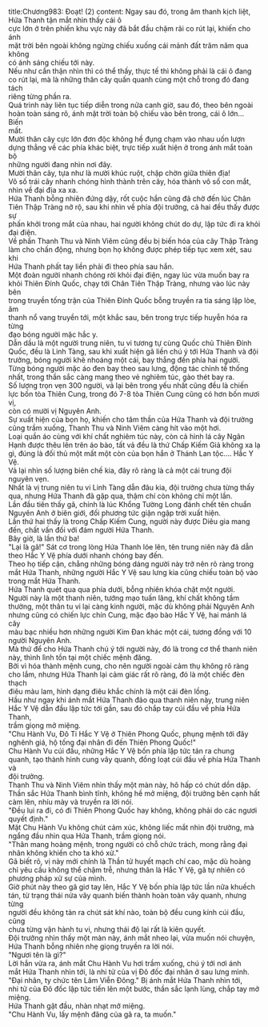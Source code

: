 title:Chương983: Đoạt! (2)
content:
Ngay sau đó, trong âm thanh kịch liệt, Hứa Thanh tận mắt nhìn thấy cái ô<br>cực lớn ở trên phiến khu vực này đã bắt đầu chậm rãi co rút lại, khiến cho ánh<br>mặt trời bên ngoài không ngừng chiếu xuống cái mảnh đất trăm năm qua không<br>có ánh sáng chiếu tới này.<br>Nếu như cẩn thận nhìn thì có thể thấy, thực tế thì không phải là cái ô đang<br>co rút lại, mà là những thân cây quấn quanh cùng một chỗ trong đó đang tách<br>riêng từng phần ra.<br>Quá trình này liên tục tiếp diễn trong nửa canh giờ, sau đó, theo bên ngoài<br>hoàn toàn sáng rõ, ánh mặt trời toàn bộ chiếu vào bên trong, cái ô lớn... Biến<br>mất.<br>Mười thân cây cực lớn đơn độc không hề đụng chạm vào nhau uốn lượn<br>dựng thẳng về các phía khác biệt, trực tiếp xuất hiện ở trong ánh mắt toàn bộ<br>những người đang nhìn nơi đây.<br>Mười thân cây, tựa như là mười khúc ruột, chập chờn giữa thiên địa!<br>Vô số trái cây nhanh chóng hình thành trên cây, hóa thành vô số con mắt,<br>nhìn về đại địa xa xa.<br>Hứa Thanh bỗng nhiên đứng dậy, rốt cuộc hắn cũng đã chờ đến lúc Chân<br>Tiên Thập Tràng nở rộ, sau khi nhìn về phía đội trưởng, cả hai đều thấy được sự<br>phấn khởi trong mắt của nhau, hai người không chút do dự, lập tức đi ra khỏi<br>đại điện.<br>Về phần Thanh Thu và Ninh Viêm cũng đều bị biến hóa của cây Thập Tràng<br>làm cho chấn động, nhưng bọn họ không được phép tiếp tục xem xét, sau khi<br>Hứa Thanh phất tay liền phải đi theo phía sau hắn.<br>Một đoàn người nhanh chóng rời khỏi đại điện, ngay lúc vừa muốn bay ra<br>khỏi Thiên Đính Quốc, chạy tới Chân Tiên Thập Tràng, nhưng vào lúc này bên<br>trong truyền tống trận của Thiên Đính Quốc bỗng truyền ra tia sáng lập lòe, âm<br>thanh nổ vang truyền tới, một khắc sau, bên trong trực tiếp huyễn hóa ra từng<br>đạo bóng người mặc hắc y.<br>Dẫn dầu là một người trung niên, tu vi tương tự cùng Quốc chủ Thiên Đính<br>Quốc, đều là Linh Tàng, sau khi xuất hiện gã liền chú ý tới Hứa Thanh và đội<br>trưởng, bóng người khẽ nhoáng một cái, bay thẳng đến phía hai người.<br>Từng bóng người mặc áo đen bay theo sau lưng, động tác chỉnh tề thống<br>nhất, trong thần sắc càng mang theo vẻ nghiêm túc, gào thét bay ra.<br>Số lượng trọn vẹn 300 người, vả lại bên trong yếu nhất cũng đều là chiến<br>lực bốn tòa Thiên Cung, trong đó 7-8 tòa Thiên Cung cũng có hơn bốn mươi vị,<br>còn có mười vị Nguyên Anh.<br>Sự xuất hiện của bọn họ, khiến cho tâm thần của Hứa Thanh và đội trưởng<br>cũng trầm xuống, Thanh Thu và Ninh Viêm càng hít vào một hơi.<br>Loại quần áo cùng với khí chất nghiêm túc này, còn cả hình lá cây Ngân<br>Hạnh được thêu lên trên áo bào, tất vả đều là thứ Chấp Kiếm Giả không xa lạ<br>gì, đúng là đối thủ một mất một còn của bọn hắn ở Thánh Lan tộc.... Hắc Y<br>Vệ.<br>Vả lại nhìn số lượng biên chế kia, đây rõ ràng là cả một cái trung đội<br>nguyên vẹn.<br>Nhất là vị trung niên tu vi Linh Tàng dẫn đâu kia, đội trưởng chưa từng thấy<br>qua, nhưng Hứa Thanh đã gặp qua, thậm chí còn không chỉ một lần.<br>Lần đầu tiên thấy gã, chính là lúc Khổng Tường Long đánh chết tên chuẩn<br>Nguyên Anh ở biên giới, đối phương tức giận ngập trời xuất hiện.<br>Lần thứ hai thấy là trong Chấp Kiếm Cung, người này được Diêu gia mang<br>đến, chất vấn đối với đám người Hứa Thanh.<br>Bây giờ, là lần thứ ba!<br>"Lại là gã!" Sát cơ trong lòng Hứa Thanh lóe lên, tên trung niên này đã dẫn<br>theo Hắc Y Vệ phía dưới nhanh chóng bay đến.<br>Theo họ tiếp cận, chẳng những bóng dáng người này trở nên rõ ràng trong<br>mắt Hứa Thanh, những người Hắc Y Vệ sau lưng kia cũng chiếu toàn bộ vào<br>trong mắt Hứa Thanh.<br>Hứa Thanh quét qua qua phía dưới, bỗng nhiên khóa chặt một người.<br>Người này là một thanh niên, tướng mạo tuấn lãng, khí chất không tầm<br>thường, một thân tu vi lại càng kinh người, mặc dù không phải Nguyên Anh<br>nhưng cũng có chiến lực chín Cung, mặc đạo bào Hắc Y Vệ, hai mảnh lá cây<br>màu bạc nhiều hơn những người Kim Đan khác một cái, tương đồng với 10<br>người Nguyên Anh.<br>Mà thứ để cho Hứa Thanh chú ý tới người này, đó là trong cơ thể thanh niên<br>này, thình lình tồn tại một chiếc mệnh đăng.<br>Bởi vì hóa thành mệnh cung, cho nên người ngoài cảm thụ không rõ ràng<br>cho lắm, nhưng Hứa Thanh lại cảm giác rất rõ ràng, đó là một chiếc đèn thạch<br>điêu màu lam, hình dạng điêu khắc chính là một cái đèn lồng.<br>Hầu như ngay khi ánh mắt Hứa Thanh đảo qua thanh niên này, trung niên<br>Hắc Y Vệ dẫn đầu lập tức tới gần, sau đó chắp tay cúi đầu về phía Hứa Thanh,<br>trầm giọng mở miệng.<br>"Chu Hành Vu, Đô Ti Hắc Y Vệ ở Thiên Phong Quốc, phụng mệnh tới đây<br>nghênh giá, hộ tống đại nhân đi đến Thiên Phong Quốc!"<br>Chu Hành Vu cúi đầu, những Hắc Y Vệ bốn phía lập tức tản ra chung<br>quanh, tạo thành hình cung vây quanh, đồng loạt cúi đầu về phía Hứa Thanh và<br>đội trưởng.<br>Thanh Thu và Ninh Viêm nhìn thấy một màn này, hô hấp có chút dồn dập.<br>Thần sắc Hứa Thanh bình tĩnh, không hề mở miệng, đội trưởng bên cạnh hất<br>càm lên, nhíu mày và truyền ra lời nói.<br>"Đều lui ra đi, có đi Thiên Phong Quốc hay không, không phải do các ngươi<br>quyết định."<br>Mặt Chu Hành Vu không chút cảm xúc, không liếc mắt nhìn đội trưởng, mà<br>ngẩng đầu nhìn qua Hứa Thanh, trầm giọng nói.<br>"Thân mang hoàng mệnh, trong người có chỗ chức trách, mong rằng đại<br>nhân không khiến cho ta khó xử."<br>Gã biết rõ, vị này mới chính là Thần tử huyết mạch chí cao, mặc dù hoàng<br>chỉ yêu cầu không thể chậm trễ, nhưng thân là Hắc Y Vệ, gã tự nhiên có<br>phương pháp xử sự của mình.<br>Giờ phút này theo gã giơ tay lên, Hắc Y Vệ bốn phía lập tức lần nữa khuếch<br>tán, từ trạng thái nửa vây quanh biến thành hoàn toàn vây quanh, nhưng từng<br>người đều không tản ra chút sát khí nào, toàn bộ đều cung kính cúi đầu, cũng<br>chưa từng vận hành tu vi, nhưng thái độ lại rất là kiên quyết.<br>Đội trưởng nhìn thấy một màn này, ánh mắt nheo lại, vừa muốn nói chuyện,<br>Hứa Thanh bỗng nhiên nhẹ giọng truyền ra lời nói.<br>"Ngươi tên là gì?"<br>Lời hắn vừa ra, ánh mắt Chu Hành Vu hơi trầm xuống, chú ý tới nơi ánh<br>mắt Hứa Thanh nhìn tới, là nhi tử của vị Đô đốc đại nhân ở sau lưng mình.<br>"Đại nhân, ty chức tên Lâm Viễn Đông." Bị ánh mắt Hứa Thanh nhìn tới,<br>nhi tử của Đô đốc lập tức tiến lên một bước, thần sắc lạnh lùng, chắp tay mở<br>miệng.<br>Hứa Thanh gật đầu, nhàn nhạt mở miệng.<br>"Chu Hành Vu, lấy mệnh đăng của gã ra, ta muốn."